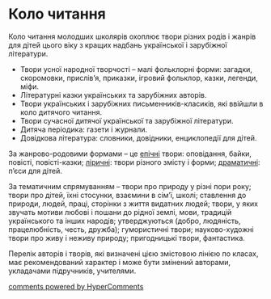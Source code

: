 <div id="hypercomments_widget" class="js-hypercomments-widget invisible"></div>

Коло читання 
=============================================
<p>Коло читання молодших школярів охоплює твори різних родів і жанрів для дітей цього віку з кращих надбань української і зарубіжної літератури.</p>
<ul>
<li>Твори усної народної творчості – малі фольклорні форми: загадки, скоромовки, прислів’я, приказки, ігровий фольклор, казки, легенди, міфи.</li>
<li>Літературні казки українських та зарубіжних авторів.</li>
<li>Твори українських і зарубіжних письменників-класиків, які ввійшли в коло дитячого читання.</li>
<li>Твори сучасної дитячої української та зарубіжної літератури.</li>
<li>Дитяча періодика: газети і журнали.</li>
<li>Довідкова література: словники, довідники, енциклопедії для дітей.</li>
</ul>
<p>За жанрово-родовими формами – це <u>епічні</u> твори: оповідання, байки, повісті, повісті-казки; <u>ліричні</u>: твори різного змісту і форми; <u>драматичні</u>: п’єси для дітей.</p>
<p>За тематичним спрямуванням – твори про природу у різні пори року; твори про дітей, їхні стосунки, взаємини в сім’ї, школі; ставлення до природи, людей, праці, сторінки з життя видатних людей; твори, у яких звучать мотиви любові і пошани до рідної землі, мови, традицій українського та інших народів; утверджуються (добро, людяність, працелюбність, честь, дружба); гумористичні твори; науково-художні твори про живу і неживу природу; пригодницькі твори, фантастика.</p>
<p>Перелік авторів і творів, які визначені цією змістовою лінією по класах, має рекомендований характер і може бути змінений авторами, укладачами підручників, учителями.</p>

<div class="js-hypercomments-container">
<a href="http://hypercomments.com" class="hc-link" title="comments widget">comments powered by HyperComments</a>
</div>